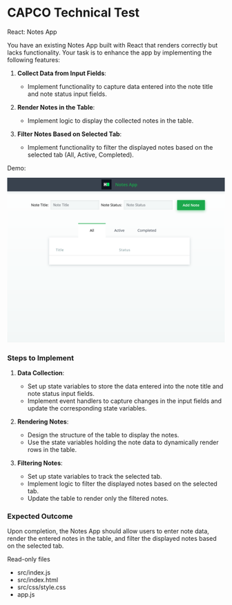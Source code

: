 # CAPCO Technical Test

React: Notes App

You have an existing Notes App built with React that renders correctly but lacks functionality. Your task is to enhance the app by implementing the following features:

1. **Collect Data from Input Fields**:
   - Implement functionality to capture data entered into the note title and note status input fields.

2. **Render Notes in the Table**:
   - Implement logic to display the collected notes in the table.

3. **Filter Notes Based on Selected Tab**:
   - Implement functionality to filter the displayed notes based on the selected tab (All, Active, Completed).

Demo: 
  
![notes app](react.png)

### Steps to Implement

1. **Data Collection**:
   - Set up state variables to store the data entered into the note title and note status input fields.
   - Implement event handlers to capture changes in the input fields and update the corresponding state variables.

2. **Rendering Notes**:
   - Design the structure of the table to display the notes.
   - Use the state variables holding the note data to dynamically render rows in the table.

3. **Filtering Notes**:
   - Set up state variables to track the selected tab.
   - Implement logic to filter the displayed notes based on the selected tab.
   - Update the table to render only the filtered notes.

### Expected Outcome

Upon completion, the Notes App should allow users to enter note data, render the entered notes in the table, and filter the displayed notes based on the selected tab.

Read-only files

 - src/index.js
 - src/index.html
 - src/css/style.css
 - app.js

